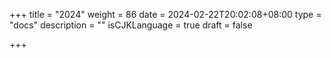 +++
title = "2024"
weight = 86
date = 2024-02-22T20:02:08+08:00
type = "docs"
description = ""
isCJKLanguage = true
draft = false

+++